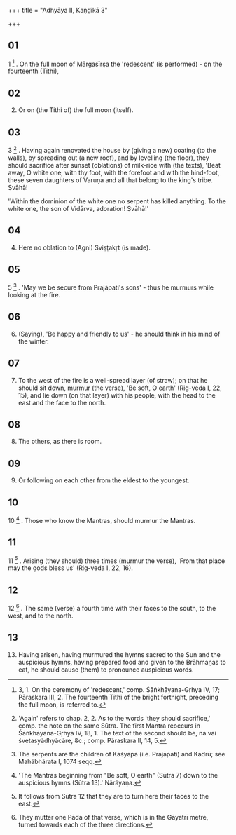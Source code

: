 +++
title = "Adhyāya II, Kaṇḍikā 3"

+++
## 01
1 [^1] . On the full moon of Mārgaśīrṣa the 'redescent' (is performed) - on the fourteenth (Tithi),

## 02
2. Or on (the Tithi of) the full moon (itself).

## 03
3 [^2] . Having again renovated the house by (giving a new) coating (to the walls), by spreading out (a new roof), and by levelling (the floor), they should sacrifice after sunset (oblations) of milk-rice with (the texts), 'Beat away, O white one, with thy foot, with the forefoot and with the hind-foot, these seven daughters of Varuṇa and all that belong to the king's tribe. Svāhā!

'Within the dominion of the white one no serpent has killed anything. To the white one, the son of Vidārva, adoration! Svāhā!'

## 04
4. Here no oblation to (Agni) Sviṣṭakṛt (is made).

## 05
5 [^3] . 'May we be secure from Prajāpati's sons' - thus he murmurs while looking at the fire.

## 06
6. (Saying), 'Be happy and friendly to us' - he should think in his mind of the winter.

## 07
7. To the west of the fire is a well-spread layer (of straw); on that he should sit down, murmur (the verse), 'Be soft, O earth' (Rig-veda I, 22, 15), and lie down (on that layer) with his people, with the head to the east and the face to the north.

## 08
8. The others, as there is room.

## 09
9. Or following on each other from the eldest to the youngest.

## 10
10 [^4] . Those who know the Mantras, should murmur the Mantras.

## 11
11 [^5] . Arising (they should) three times (murmur the verse), 'From that place may the gods bless us' (Rig-veda I, 22, 16).

## 12
12 [^6] . The same (verse) a fourth time with their faces to the south, to the west, and to the north.

## 13
13. Having arisen, having murmured the hymns sacred to the Sun and the auspicious hymns, having prepared food and given to the Brāhmaṇas to eat, he should cause (them) to pronounce auspicious words.



[^1]:  3, 1. On the ceremony of 'redescent,' comp. Śāṅkhāyana-Gṛhya IV, 17; Pāraskara III, 2. The fourteenth Tithi of the bright fortnight, preceding the full moon, is referred to.

[^2]:  'Again' refers to chap. 2, 2. As to the words 'they should sacrifice,' comp. the note on the same Sūtra. The first Mantra reoccurs in Śāṅkhāyana-Gṛhya IV, 18, 1. The text of the second should be, na vai śvetasyādhyācāre, &c.; comp. Pāraskara II, 14, 5.

[^3]:  The serpents are the children of Kaśyapa (i.e. Prajāpati) and Kadrū; see Mahābhārata I, 1074 seqq.

[^4]:  'The Mantras beginning from "Be soft, O earth" (Sūtra 7) down to the auspicious hymns (Sūtra 13).' Nārāyaṇa.

[^5]:  It follows from Sūtra 12 that they are to turn here their faces to the east.

[^6]:  They mutter one Pāda of that verse, which is in the Gāyatrī metre, turned towards each of the three directions.